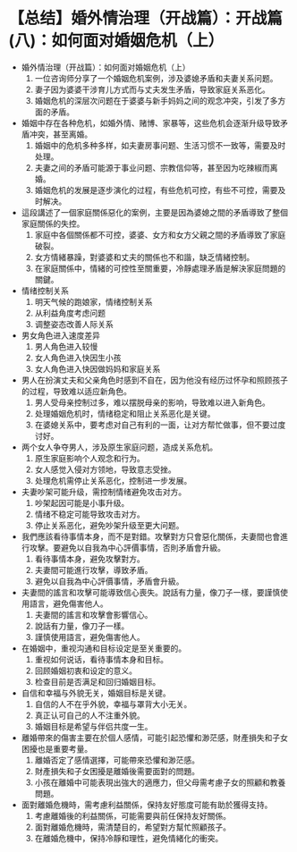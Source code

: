 # 【总结】婚外情治理（开战篇）：开战篇(八)：如何面对婚姻危机（上）

-   婚外情治理（开战篇）：如何面对婚姻危机（上）
    1.  一位咨询师分享了一个婚姻危机案例，涉及婆媳矛盾和夫妻关系问题。
    2.  妻子因为婆婆干涉育儿方式而与丈夫发生矛盾，导致家庭关系恶化。
    3.  婚姻危机的深层次问题在于婆婆与新手妈妈之间的观念冲突，引发了多方面的矛盾。
-   婚姻中存在各种危机，如婚外情、赌博、家暴等，这些危机会逐渐升级导致矛盾冲突，甚至离婚。
    1.  婚姻中的危机多种多样，如夫妻房事问题、生活习惯不一致等，需要及时处理。
    2.  夫妻之间的矛盾可能源于事业问题、宗教信仰等，甚至因为吃辣椒而离婚。
    3.  婚姻危机的发展是逐步演化的过程，有些危机可控，有些不可控，需要及时解决。
-   這段講述了一個家庭關係惡化的案例，主要是因為婆媳之間的矛盾導致了整個家庭關係的失控。
    1.  家庭中各個關係都不可控，婆婆、女方和女方父親之間的矛盾導致了家庭破裂。
    2.  女方情緒暴躁，對婆婆和丈夫的關係也不和諧，缺乏情緒控制。
    3.  在家庭關係中，情緒的可控性至關重要，冷靜處理矛盾是解決家庭問題的關鍵。
-   情绪控制关系
    1.  明天气候的跑娘家，情绪控制关系
    2.  从利益角度考虑问题
    3.  调整姿态改善人际关系
-   男女角色进入速度差异
    1.  男人角色进入较慢
    2.  女人角色进入快因生小孩
    3.  女人角色进入快因做妈妈和家庭关系
-   男人在扮演丈夫和父亲角色时感到不自在，因为他没有经历过怀孕和照顾孩子的过程，导致难以适应新角色。
    1.  男人受母亲控制过多，难以摆脱母亲的影响，导致难以进入新角色。
    2.  处理婚姻危机时，情绪稳定和阻止关系恶化是关键。
    3.  在婆媳关系中，要考虑对自己有利的一面，让对方帮忙做事，但不要过度讨好。
-   两个女人争夺男人，涉及原生家庭问题，造成关系危机。
    1.  原生家庭影响个人观念和行为。
    2.  女人感觉入侵对方领地，导致意志受挫。
    3.  处理危机需停止关系恶化，控制进一步发展。
-   夫妻吵架可能升级，需控制情绪避免攻击对方。
    1.  吵架起因可能是小事升级。
    2.  情绪不稳定可能导致攻击对方。
    3.  停止关系恶化，避免吵架升级至更大问题。
-   我們應該看待事情本身，而不是對錯。攻擊對方只會惡化關係，夫妻間也會進行攻擊。要避免以自我為中心評價事情，否則矛盾會升級。
    1.  看待事情本身，避免攻擊對方。
    2.  夫妻間可能進行攻擊，導致矛盾。
    3.  避免以自我為中心評價事情，矛盾會升級。
-   夫妻間的謠言和攻擊可能導致信心喪失。說話有力量，像刀子一樣，要謹慎使用語言，避免傷害他人。
    1.  夫妻間的謠言和攻擊會影響信心。
    2.  說話有力量，像刀子一樣。
    3.  謹慎使用語言，避免傷害他人。
-   在婚姻中，重视沟通和目标设定是至关重要的。
    1.  重视如何说话，看待事情本身和目标。
    2.  回顾婚姻初衷和设定的意义。
    3.  检查目前是否满足和回归婚姻目标。
-   自信和幸福与外貌无关，婚姻目标是关键。
    1.  自信的人不在乎外貌，幸福与罩背大小无关。
    2.  真正认可自己的人不注重外貌。
    3.  婚姻目标是希望与伴侣共度一生。
-   離婚帶來的傷害主要在於個人感情，可能引起恐懼和渺茫感，財產損失和子女困擾也是重要考量。
    1.  離婚否定了感情選擇，可能帶來恐懼和渺茫感。
    2.  財產損失和子女困擾是離婚後需要面對的問題。
    3.  小孩在離婚中可能表現出強大的適應力，但父母需考慮子女的照顧和教養問題。
-   面對離婚危機時，需考慮利益關係，保持友好態度可能有助於獲得支持。
    1.  考慮離婚後的利益關係，可能需要與前任保持友好關係。
    2.  面對離婚危機時，需清楚目的，希望對方幫忙照顧孩子。
    3.  在離婚危機中，保持冷靜和理性，避免情緒化的衝突。